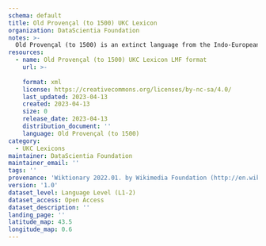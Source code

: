 ```yaml
---
schema: default
title: Old Provençal (to 1500) UKC Lexicon
organization: DataScientia Foundation
notes: >-
  Old Provençal (to 1500) is an extinct language from the Indo-European  family that used to be spoken in Eurasia. The UKC Lexicon of Old Provençal (to 1500) is represented as a lexico-semantic network. It consists of words, word senses, synsets, as well as sense-level and synset-level relationships
resources:
  - name: Old Provençal (to 1500) UKC Lexicon LMF format
    url: >-
      
    format: xml
    license: https://creativecommons.org/licenses/by-nc-sa/4.0/
    last_updated: 2023-04-13
    created: 2023-04-13
    size: 0
    release_date: 2023-04-13
    distribution_document: ''
    language: Old Provençal (to 1500)
category:
  - UKC Lexicons
maintainer: DataScientia Foundation
maintainer_email: ''
tags: ''
provenance: 'Wiktionary 2022.01. by Wikimedia Foundation (http://en.wiktionary.org); CogNet 2.1 by Khuyagbaatar Batsuren, National University of Mongolia (http://cognet.ukc.disi.unitn.it); MorphyNet 2.0 by Gábor Bella and Khuyagbaatar Batsuren (http://ukc.disi.unitn.it/index.php/morphynet/); Princeton WordNet 2.1 by Princeton University (https://wordnet.princeton.edu)'
version: '1.0'
dataset_level: Language Level (L1-2)
dataset_access: Open Access
dataset_description: ''
landing_page: ''
latitude_map: 43.5
longitude_map: 0.6
---
```

